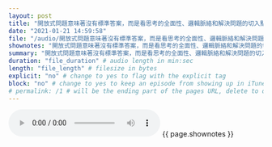 ```yaml
---
layout: post
title: "開放式問題意味著沒有標準答案，而是看思考的全面性、邏輯脈絡和解決問題的切入點；如果第一階段的視訊面試是基本認識與瞭解工作背景，那麼第二階段就是公司想深入瞭解工作過程的思維與價值。" # quotes allow forbidden characters like the colon
date: "2021-01-21 14:59:58"
file: "/audio/開放式問題意味著沒有標準答案，而是看思考的全面性、邏輯脈絡和解決問題的切入點；如果第一階段的視訊面試是基本認識與瞭解工作背景，那麼第二階段就是公司想深入瞭解工作過程的思維與價值。.mp3"
shownotes: "開放式問題意味著沒有標準答案，而是看思考的全面性、邏輯脈絡和解決問題的切入點；如果第一階段的視訊面試是基本認識與瞭解工作背景，那麼第二階段就是公司想深入瞭解工作過程的思維與價值。"
summary: "開放式問題意味著沒有標準答案，而是看思考的全面性、邏輯脈絡和解決問題的切入點；如果第一階段的視訊面試是基本認識與瞭解工作背景，那麼第二階段就是公司想深入瞭解工作過程的思維與價值。"
duration: "file_duration" # audio length in min:sec
length: "file_length" # filesize in bytes
explicit: "no" # change to yes to flag with the explicit tag
block: "no" # change to yes to keep an episode from showing up in iTunes
# permalink: /1 # will be the ending part of the pages URL, delete to default to the title
---
```


<audio controls>
<source src="{{site.url}}{{site.baseurl}}{{ page.file }}" type="audio/x-mp3">
Your browser does not support the audio element.
</audio>
{{ page.shownotes }}
